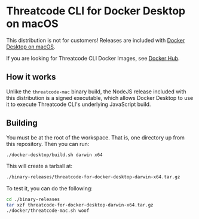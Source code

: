 # Threatcode CLI for Docker Desktop on macOS

This distribution is not for customers! Releases are included with
[Docker Desktop on macOS](https://www.docker.com/products/docker-desktop).

If you are looking for Threatcode CLI Docker Images, see
[Docker Hub](https://hub.docker.com/r/threatcode/threatcode-cli).

## How it works

Unlike the `threatcode-mac` binary build, the NodeJS release included with this
distribution is a signed executable, which allows Docker Desktop to use it to
execute Threatcode CLI's underlying JavaScript build.

## Building

You must be at the root of the workspace. That is, one directory up from this
repository. Then you can run:

```sh
./docker-desktop/build.sh darwin x64
```

This will create a tarball at:

```sh
./binary-releases/threatcode-for-docker-desktop-darwin-x64.tar.gz
```

To test it, you can do the following:

```sh
cd ./binary-releases
tar xzf threatcode-for-docker-desktop-darwin-x64.tar.gz
./docker/threatcode-mac.sh woof
```
